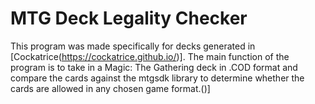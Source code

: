 # MTG Deck Legality Checker
This program was made specifically for decks generated in [Cockatrice(https://cockatrice.github.io/)]. The main function of the program is to take in a Magic: The Gathering deck in .COD format and compare the cards against the mtgsdk library to determine whether the cards are allowed in any chosen game format.()]
